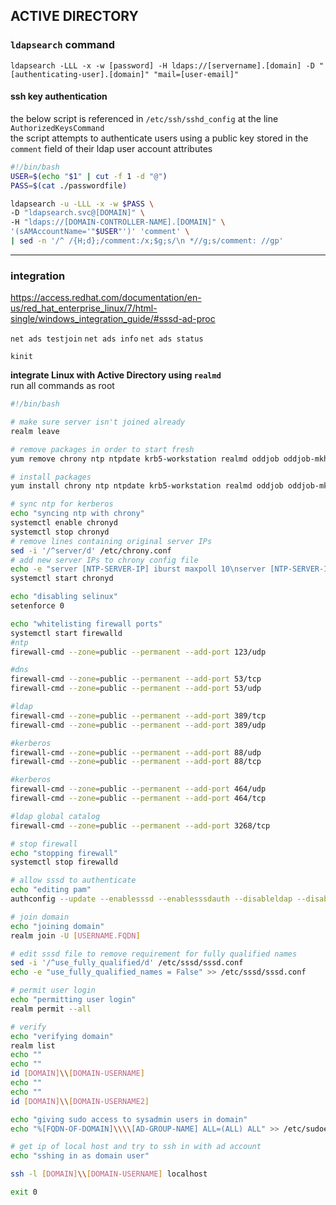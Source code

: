 ## ACTIVE DIRECTORY

### `ldapsearch` command

`ldapsearch -LLL -x -w [password] -H ldaps://[servername].[domain] -D "[authenticating-user].[domain]" "mail=[user-email]"`

#### ssh key authentication

the below script is referenced in `/etc/ssh/sshd_config` at the line `AuthorizedKeysCommand`  
the script attempts to authenticate users using a public key stored in the `comment` field of their ldap user account attributes

```bash
#!/bin/bash
USER=$(echo "$1" | cut -f 1 -d "@")
PASS=$(cat ./passwordfile)

ldapsearch -u -LLL -x -w $PASS \
-D "ldapsearch.svc@[DOMAIN]" \
-H "ldaps://[DOMAIN-CONTROLLER-NAME].[DOMAIN]" \
'(sAMAccountName='"$USER"')' 'comment' \
| sed -n '/^ /{H;d};/comment:/x;$g;s/\n *//g;s/comment: //gp'
```

---
### integration

https://access.redhat.com/documentation/en-us/red_hat_enterprise_linux/7/html-single/windows_integration_guide/#sssd-ad-proc 

`net ads testjoin` 
`net ads info`
`net ads status`

`kinit`

**integrate Linux with Active Directory using `realmd`**  
run all commands as root 

```bash
#!/bin/bash

# make sure server isn't joined already
realm leave

# remove packages in order to start fresh
yum remove chrony ntp ntpdate krb5-workstation realmd oddjob oddjob-mkhomedir sssd samba-common-tools libsss_simpleifp sssd-tools dconf adcli -y

# install packages
yum install chrony ntp ntpdate krb5-workstation realmd oddjob oddjob-mkhomedir sssd samba-common-tools libsss_simpleifp sssd-tools dconf adcli -y

# sync ntp for kerberos
echo "syncing ntp with chrony"
systemctl enable chronyd
systemctl stop chronyd
# remove lines containing original server IPs
sed -i '/^server/d' /etc/chrony.conf
# add new server IPs to chrony config file
echo -e "server [NTP-SERVER-IP] iburst maxpoll 10\nserver [NTP-SERVER-IP2] iburst maxpoll 10\n$(cat /etc/chrony.conf)" > /etc/chrony.conf
systemctl start chronyd

echo "disabling selinux"
setenforce 0

echo "whitelisting firewall ports"
systemctl start firewalld
#ntp
firewall-cmd --zone=public --permanent --add-port 123/udp

#dns
firewall-cmd --zone=public --permanent --add-port 53/tcp
firewall-cmd --zone=public --permanent --add-port 53/udp

#ldap
firewall-cmd --zone=public --permanent --add-port 389/tcp
firewall-cmd --zone=public --permanent --add-port 389/udp

#kerberos
firewall-cmd --zone=public --permanent --add-port 88/udp
firewall-cmd --zone=public --permanent --add-port 88/tcp

#kerberos
firewall-cmd --zone=public --permanent --add-port 464/udp
firewall-cmd --zone=public --permanent --add-port 464/tcp

#ldap global catalog
firewall-cmd --zone=public --permanent --add-port 3268/tcp

# stop firewall
echo "stopping firewall"
systemctl stop firewalld

# allow sssd to authenticate
echo "editing pam"
authconfig --update --enablesssd --enablesssdauth --disableldap --disableldapauth --disablekrb5

# join domain
echo "joining domain"
realm join -U [USERNAME.FQDN]

# edit sssd file to remove requirement for fully qualified names
sed -i '/^use_fully_qualified/d' /etc/sssd/sssd.conf
echo -e "use_fully_qualified_names = False" >> /etc/sssd/sssd.conf

# permit user login
echo "permitting user login"
realm permit --all

# verify
echo "verifying domain"
realm list
echo ""
echo ""
id [DOMAIN]\\[DOMAIN-USERNAME]
echo ""
echo ""
id [DOMAIN]\\[DOMAIN-USERNAME2]

echo "giving sudo access to sysadmin users in domain"
echo "%[FQDN-OF-DOMAIN]\\\\[AD-GROUP-NAME] ALL=(ALL) ALL" >> /etc/sudoers

# get ip of local host and try to ssh in with ad account
echo "sshing in as domain user"

ssh -l [DOMAIN]\\[DOMAIN-USERNAME] localhost

exit 0
```
